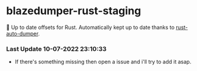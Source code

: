 # blazedumper-rust-staging

🚀 Up to date offsets for Rust. Automatically kept up to date thanks to [rust-auto-dumper](https://github.com/Akandesh/rust-auto-dumper).


### Last Update 10-07-2022 23:10:33
- If there's something missing then open a issue and i'll try to add it asap.